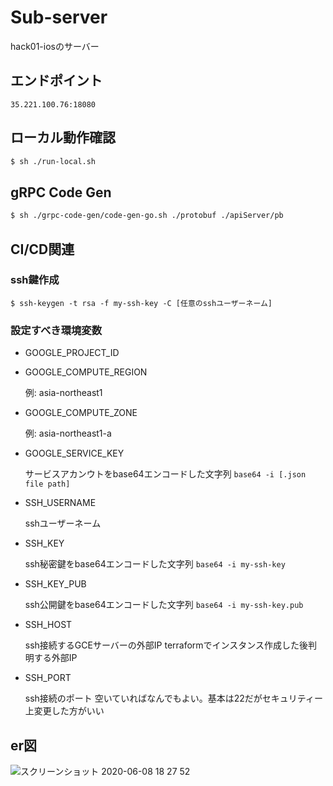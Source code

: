 # Sub-server
hack01-iosのサーバー

## エンドポイント
`35.221.100.76:18080`

## ローカル動作確認
```bash
$ sh ./run-local.sh 
```

## gRPC Code Gen
```bash
$ sh ./grpc-code-gen/code-gen-go.sh ./protobuf ./apiServer/pb
```

## CI/CD関連

### ssh鍵作成

`$ ssh-keygen -t rsa -f my-ssh-key -C [任意のsshユーザーネーム]`

### 設定すべき環境変数

- GOOGLE_PROJECT_ID
- GOOGLE_COMPUTE_REGION

    例: asia-northeast1

- GOOGLE_COMPUTE_ZONE

    例: asia-northeast1-a

- GOOGLE_SERVICE_KEY

    サービスアカンウトをbase64エンコードした文字列
    `base64 -i [.json file path]`

- SSH_USERNAME

    sshユーザーネーム

- SSH_KEY

    ssh秘密鍵をbase64エンコードした文字列
    `base64 -i my-ssh-key`

- SSH_KEY_PUB

    ssh公開鍵をbase64エンコードした文字列
    `base64 -i my-ssh-key.pub`

- SSH_HOST

    ssh接続するGCEサーバーの外部IP
    terraformでインスタンス作成した後判明する外部IP

- SSH_PORT

    ssh接続のポート
    空いていればなんでもよい。基本は22だがセキュリティー上変更した方がいい

## er図

![スクリーンショット 2020-06-08 18 27 52](https://user-images.githubusercontent.com/37885842/84014807-dd962200-a9b5-11ea-9067-0b402ad969e9.png)
